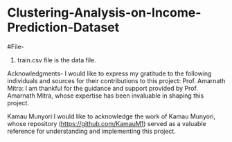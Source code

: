 # Clustering-Analysis-on-Income-Prediction-Dataset

#File-
1. train.csv file is the data file.

   
Acknowledgments-
I would like to express my gratitude to the following individuals and sources for their contributions to this project: Prof. Amarnath Mitra: I am thankful for the guidance and support provided by Prof. Amarnath Mitra, whose expertise has been invaluable in shaping this project.

Kamau Munyori:I would like to acknowledge the work of Kamau Munyori, whose repository (https://github.com/KamauM1) served as a valuable reference for understanding and implementing this project.
